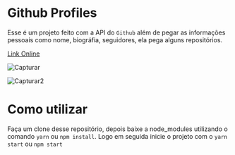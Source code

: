 # Github Profiles

Esse é um projeto feito com a API do `Github` além de pegar as informações pessoais como nome, biográfia, seguidores, ela pega alguns repositórios.

[Link Online](https://github-perfis.herokuapp.com/)

![Capturar](https://user-images.githubusercontent.com/75694617/126851616-70ce6339-511b-470e-8aab-fa650c13cae1.PNG)

![Capturar2](https://user-images.githubusercontent.com/75694617/126851666-e0b0fe68-0e9d-4cae-b1d9-90d6e45d7818.PNG)

# Como utilizar

Faça um clone desse repositório, depois baixe a node_modules utilizando o comando `yarn` ou `npm install`. Logo em seguida inicie o projeto com o `yarn start` ou `npm start`
